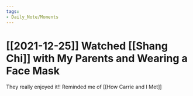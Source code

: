 ```yaml
---
tags:
- Daily_Note/Moments
---
```


# [[2021-12-25]] Watched [[Shang Chi]] with My Parents and Wearing a Face Mask



They really enjoyed it!! Reminded me of [[How Carrie and I Met]]